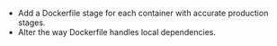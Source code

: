 - Add a Dockerfile stage for each container with accurate production stages.
- Alter the way Dockerfile handles local dependencies.
